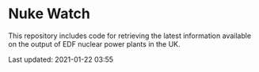 # Nuke Watch

This repository includes code for retrieving the latest information available on the output of EDF nuclear power plants in the UK.

Last updated: 2021-01-22 03:55